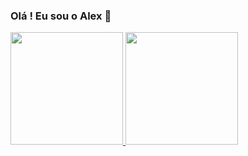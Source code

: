 ### Olá ! Eu sou o Alex 👋
<div>
  <a href="https://github.com/alexcristhyan">
  <img height="180em" src="https://github-readme-stats.vercel.app/api?username=alexcristhyan&show_icons=true&theme=dracula&include_all_commits=true&count_private=true"/>
  <img height="180em" src="https://github-readme-stats.vercel.app/api/top-langs/?username=alexcristhyan&layout=compact&langs_count=7&theme=dracula"/>
</div>
<!--
**AlexCristhyan/AlexCristhyan** is a ✨ _special_ ✨ repository because its `README.md` (this file) appears on your GitHub profile.

Here are some ideas to get you started:

- 🔭 I’m currently working on ...
- 🌱 I’m currently learning ...
- 👯 I’m looking to collaborate on ...
- 🤔 I’m looking for help with ...
- 💬 Ask me about ...
- 📫 How to reach me: ...
- 😄 Pronouns: ...
- ⚡ Fun fact: ...
-->

